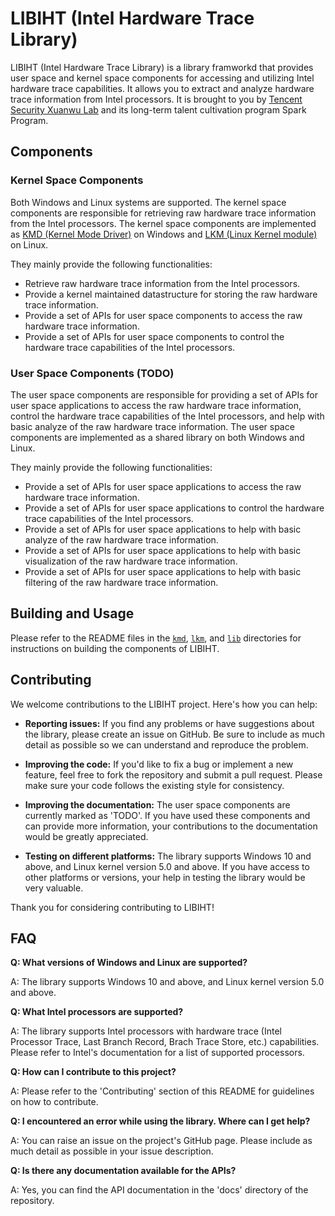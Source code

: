 # LIBIHT (Intel Hardware Trace Library)

LIBIHT (Intel Hardware Trace Library) is a library framworkd that provides user space and kernel space components for accessing and utilizing Intel hardware trace capabilities. It allows you to extract and analyze hardware trace information from Intel processors. It is brought to you by [Tencent Security Xuanwu Lab](https://xlab.tencent.com/en/) and its long-term talent cultivation program Spark Program.

## Components

### Kernel Space Components

Both Windows and Linux systems are supported. The kernel space components are responsible for retrieving raw hardware trace information from the Intel processors. The kernel space components are implemented as [KMD (Kernel Mode Driver)](https://en.wikipedia.org/wiki/Kernel-Mode_Driver_Framework) on Windows and [LKM (Linux Kernel module)](https://wiki.archlinux.org/title/Kernel_module) on Linux.

They mainly provide the following functionalities:

- Retrieve raw hardware trace information from the Intel processors.
- Provide a kernel maintained datastructure for storing the raw hardware trace information.
- Provide a set of APIs for user space components to access the raw hardware trace information.
- Provide a set of APIs for user space components to control the hardware trace capabilities of the Intel processors.

### User Space Components (TODO)

The user space components are responsible for providing a set of APIs for user space applications to access the raw hardware trace information, control the hardware trace capabilities of the Intel processors, and help with basic analyze of the raw hardware trace information. The user space components are implemented as a shared library on both Windows and Linux.

They mainly provide the following functionalities:

- Provide a set of APIs for user space applications to access the raw hardware trace information.
- Provide a set of APIs for user space applications to control the hardware trace capabilities of the Intel processors.
- Provide a set of APIs for user space applications to help with basic analyze of the raw hardware trace information.
- Provide a set of APIs for user space applications to help with basic visualization of the raw hardware trace information.
- Provide a set of APIs for user space applications to help with basic filtering of the raw hardware trace information.

## Building and Usage

Please refer to the README files in the [`kmd`](./kmd/README.md), [`lkm`](./lkm/README.md), and [`lib`](./lib/README.md) directories for instructions on building the components of LIBIHT.

## Contributing

We welcome contributions to the LIBIHT project. Here's how you can help:

- **Reporting issues:** If you find any problems or have suggestions about the library, please create an issue on GitHub. Be sure to include as much detail as possible so we can understand and reproduce the problem.

- **Improving the code:** If you'd like to fix a bug or implement a new feature, feel free to fork the repository and submit a pull request. Please make sure your code follows the existing style for consistency.

- **Improving the documentation:** The user space components are currently marked as 'TODO'. If you have used these components and can provide more information, your contributions to the documentation would be greatly appreciated.

- **Testing on different platforms:** The library supports Windows 10 and above, and Linux kernel version 5.0 and above. If you have access to other platforms or versions, your help in testing the library would be very valuable.

Thank you for considering contributing to LIBIHT!

## FAQ

**Q: What versions of Windows and Linux are supported?**

A: The library supports Windows 10 and above, and Linux kernel version 5.0 and above.

**Q: What Intel processors are supported?**

A: The library supports Intel processors with hardware trace (Intel Processor Trace, Last Branch Record, Brach Trace Store, etc.) capabilities. Please refer to Intel's documentation for a list of supported processors.

**Q: How can I contribute to this project?**

A: Please refer to the 'Contributing' section of this README for guidelines on how to contribute.

**Q: I encountered an error while using the library. Where can I get help?**

A: You can raise an issue on the project's GitHub page. Please include as much detail as possible in your issue description.

**Q: Is there any documentation available for the APIs?**

A: Yes, you can find the API documentation in the 'docs' directory of the repository.
